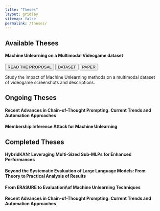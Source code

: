 ```yaml
---
title: "Theses"
layout: gridlay
sitemap: false
permalink: /theses/
---
```


<style>
img{
  border-radius: 10px;
}
iframe {
  width: 175px;
  display: inline;
  vertical-align:middle;
  <!-- margin-bottom:5px; -->
  <!-- margin-left:5px; -->
  <!-- border: 1px solid red; -->
}
.col-md-3 {
  margin:0;
  padding:0;
  margin-top:10px;
  margin-bottom:10px;
  display:block;
  overflow:hidden;
  text-align:center;
  display: table-cell;
  height: auto;
  float: none;
  background:white;
  border-radius:20px;
  <!-- border: 1px solid black; -->
}
</style>

## Available Theses

<div class="jumbotron">
<div class="row align-items-end">
<div class="col-md-12 col-sm-12">
<h4><b>Machine Unlearning on a Multimodal Videogame dataset</b></h4>
<a href="{{ site.url }}{{ site.baseurl }}/theses_proposals/Multimodal_thesis.pdf" target="_blank"><button class="btn btn-danger btn-sm">READ THE PROPOSAL</button></a> 
<a href="https://huggingface.co/datasets/claudioDsi94/PlayMyData" target="_blank"><button class="btn btn-success btn-sm">DATASET</button></a>
<a href="{{ site.url }}{{ site.baseurl }}/papers/playmydata.pdf" target="_blank"><button class="btn btn-danger btn-sm">PAPER</button></a> 

Study the impact of Machine Unlearning methods on a multimodal dataset of videogame screenshots and descriptions.

</div>
</div>
</div>



## Ongoing Theses

<div class="jumbotron">
<div class="row align-items-end">
<div class="col-md-12 col-sm-12">
<h4><b>Recent Advances in Chain-of-Thought Prompting: Current Trends and Automation Approaches</b></h4>


</div>
</div>
</div>

<div class="jumbotron">
<div class="row align-items-end">
<div class="col-md-12 col-sm-12">
<h4><b>Membership Inference Attack for Machine Unlearning</b></h4>

</div>
</div>
</div>


## Completed Theses

<div class="jumbotron">
<div class="row align-items-end">
<div class="col-md-12 col-sm-12">
<h4><b>HybridKAN: Leveraging Multi-Sized Sub-MLPs for
Enhanced Performances</b></h4>

</div>
</div>
</div>

<div class="jumbotron">
<div class="row align-items-end">
<div class="col-md-12 col-sm-12">
<h4><b>Beyond the Systematic Evaluation of Large Language Models: From Theory to Practical Analysis
of Results</b></h4>

</div>
</div>
</div>


<div class="jumbotron">
<div class="row align-items-end">
<div class="col-md-12 col-sm-12">
<h4><b>From ERASURE to Evaluation\\of Machine Unlearning Techniques</b></h4>
</div>
</div>
</div>

<div class="jumbotron">
<div class="row align-items-end">
<div class="col-md-12 col-sm-12">
<h4><b>Recent Advances in Chain-of-Thought Prompting: Current Trends and Automation Approaches</b></h4>
</div>
</div>
</div>